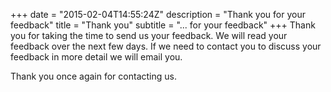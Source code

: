 +++
date = "2015-02-04T14:55:24Z"
description = "Thank you for your feedback"
title = "Thank you"
subtitle = "... for your feedback"
+++
Thank you for taking the time to send us your feedback.
We will read your feedback over the next few days. If we need to contact you
to discuss your feedback in more detail we will email you.

Thank you once again for contacting us.
